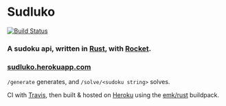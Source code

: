 # Sudluko

[![Build Status](https://travis-ci.com/LukeStorry/sudluko.svg)](https://travis-ci.com/LukeStorry/sudluko)


### A sudoku api, written in [Rust](https://www.rust-lang.org), with [Rocket](https://rocket.rs).


### [sudluko.herokuapp.com](https://sudluko.herokuapp.com)


`/generate` generates, and `/solve/<sudoku string>` solves.


CI with [Travis](https://travis-ci.com/github/LukeStorry/sudluko), then built & hosted on [Heroku](https://devcenter.heroku.com/) using the [emk/rust](https://github.com/emk/heroku-buildpack-rust) buildpack.
